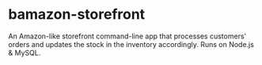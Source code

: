 # bamazon-storefront
An Amazon-like storefront command-line app that processes customers' orders and updates the stock in the inventory accordingly. Runs on Node.js &amp; MySQL.
